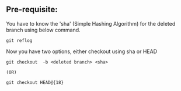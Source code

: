 ## Pre-requisite: 
You have to know the  'sha' (Simple Hashing Algorithm)  for the  deleted branch using below command.
```
git reflog
```
Now you have two options, either checkout using sha  or HEAD
```
git checkout  -b <deleted branch> <sha> 

(OR)

git checkout HEAD@{18}
```
